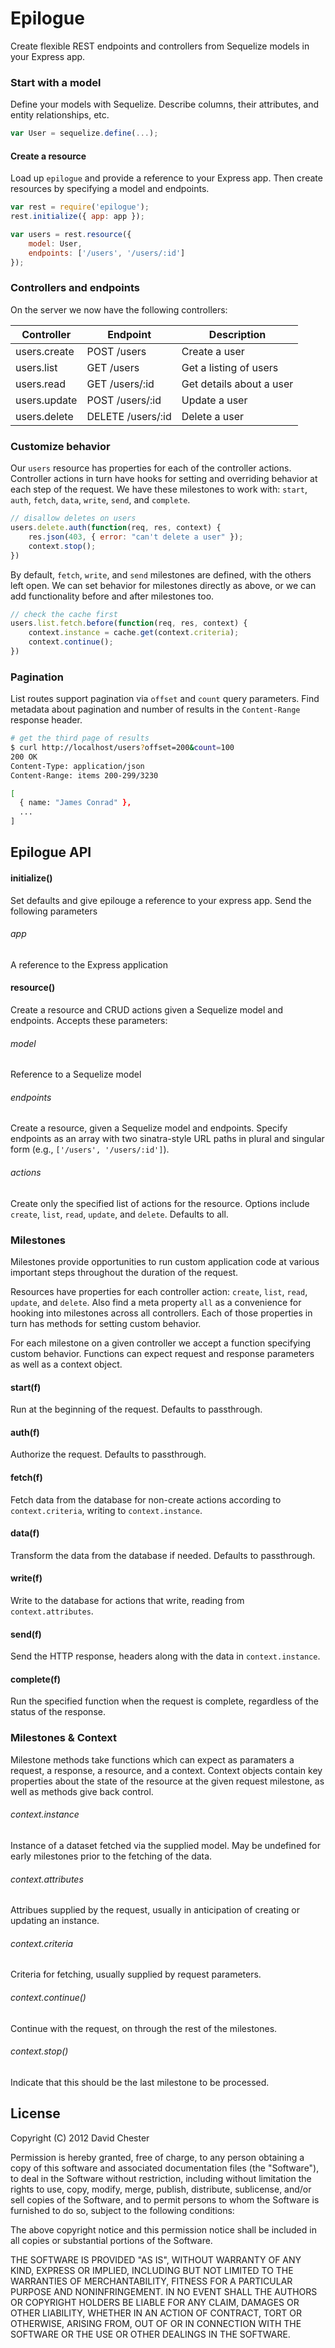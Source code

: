 # Epilogue

Create flexible REST endpoints and controllers from Sequelize models in your Express app.

### Start with a model

Define your models with Sequelize.  Describe columns, their attributes, and entity relationships, etc.

```javascript
var User = sequelize.define(...);
```

#### Create a resource

Load up `epilogue` and provide a reference to your Express app.  Then create resources by specifying a model and endpoints.

```javascript
var rest = require('epilogue');
rest.initialize({ app: app });

var users = rest.resource({
    model: User,
    endpoints: ['/users', '/users/:id']
});
```

### Controllers and endpoints

On the server we now have the following controllers:

| Controller | Endpoint | Description |
|------------|----------|-------------|
| users.create | POST /users | Create a user |
| users.list | GET /users  | Get a listing of users |
| users.read | GET /users/:id | Get details about a user |
| users.update | POST /users/:id | Update a user|
| users.delete | DELETE /users/:id | Delete a user |

### Customize behavior

Our `users` resource has properties for each of the controller actions.  Controller actions in turn have hooks for setting and overriding behavior at each step of the request.  We have these milestones to work with: `start`, `auth`, `fetch`, `data`, `write`, `send`, and `complete`.

```javascript
// disallow deletes on users
users.delete.auth(function(req, res, context) {
	res.json(403, { error: "can't delete a user" });
	context.stop();
})
```

By default, `fetch`, `write`, and `send` milestones are defined, with the others left open.  We can set behavior for milestones directly as above, or we can add functionality before and after milestones too.

```javascript
// check the cache first
users.list.fetch.before(function(req, res, context) {
	context.instance = cache.get(context.criteria);
	context.continue();
})
```

### Pagination

List routes support pagination via `offset` and `count` query parameters.  Find metadata about pagination and number of results in the `Content-Range` response header.

```bash
# get the third page of results
$ curl http://localhost/users?offset=200&count=100
200 OK
Content-Type: application/json
Content-Range: items 200-299/3230

[
  { name: "James Conrad" },
  ...
]
```

## Epilogue API

#### initialize()

Set defaults and give epilouge a reference to your express app.  Send the following parameters

###### app

A reference to the Express application

#### resource()

Create a resource and CRUD actions given a Sequelize model and endpoints.  Accepts these parameters:

###### model

Reference to a Sequelize model

###### endpoints

Create a resource, given a Sequelize model and endpoints.  Specify endpoints as an array with two sinatra-style URL paths in plural and singular form (e.g., `['/users', '/users/:id']`).

###### actions

Create only the specified list of actions for the resource.  Options include `create`, `list`, `read`, `update`, and `delete`.  Defaults to all.

### Milestones

Milestones provide opportunities to run custom application code at various important steps throughout the duration of the request.

Resources have properties for each controller action: `create`, `list`, `read`, `update`, and `delete`.  Also find a meta property `all` as a convenience for hooking into milestones across all controllers.  Each of those properties in turn has methods for setting custom behavior.

For each milestone on a given controller we accept a function specifying custom behavior.  Functions can expect request and response parameters as well as a context object.

#### start(f)

Run at the beginning of the request.  Defaults to passthrough.

#### auth(f)

Authorize the request.  Defaults to passthrough.

#### fetch(f)

Fetch data from the database for non-create actions according to `context.criteria`, writing to `context.instance`.

#### data(f)

Transform the data from the database if needed.  Defaults to passthrough.

#### write(f)

Write to the database for actions that write, reading from `context.attributes`.

#### send(f)

Send the HTTP response, headers along with the data in `context.instance`.

#### complete(f)

Run the specified function when the request is complete, regardless of the status of the response.

### Milestones & Context

Milestone methods take functions which can expect as paramaters a request, a response, a resource, and a context. Context objects contain key properties about the state of the resource at the given request milestone, as well as methods give back control.

###### context.instance

Instance of a dataset fetched via the supplied model.  May be undefined for early milestones prior to the fetching of the data.

###### context.attributes

Attribues supplied by the request, usually in anticipation of creating or updating an instance.

###### context.criteria

Criteria for fetching, usually supplied by request parameters.

###### context.continue()

Continue with the request, on through the rest of the milestones.

###### context.stop()

Indicate that this should be the last milestone to be processed.

## License

Copyright (C) 2012 David Chester

Permission is hereby granted, free of charge, to any person obtaining a copy of this software and associated documentation files (the "Software"), to deal in the Software without restriction, including without limitation the rights to use, copy, modify, merge, publish, distribute, sublicense, and/or sell copies of the Software, and to permit persons to whom the Software is furnished to do so, subject to the following conditions:

The above copyright notice and this permission notice shall be included in all copies or substantial portions of the Software.

THE SOFTWARE IS PROVIDED "AS IS", WITHOUT WARRANTY OF ANY KIND, EXPRESS OR IMPLIED, INCLUDING BUT NOT LIMITED TO THE WARRANTIES OF MERCHANTABILITY, FITNESS FOR A PARTICULAR PURPOSE AND NONINFRINGEMENT. IN NO EVENT SHALL THE AUTHORS OR COPYRIGHT HOLDERS BE LIABLE FOR ANY CLAIM, DAMAGES OR OTHER LIABILITY, WHETHER IN AN ACTION OF CONTRACT, TORT OR OTHERWISE, ARISING FROM, OUT OF OR IN CONNECTION WITH THE SOFTWARE OR THE USE OR OTHER DEALINGS IN THE SOFTWARE.
